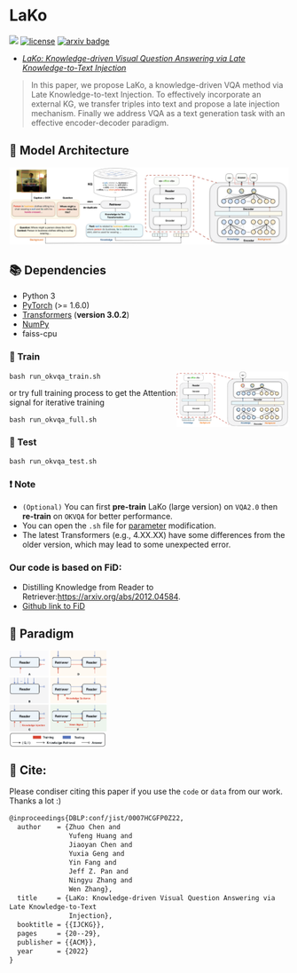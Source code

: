 # LaKo

![](https://img.shields.io/badge/version-1.0.1-blue)
[![license](https://img.shields.io/github/license/mashape/apistatus.svg?maxAge=2592000)](https://github.com/hackerchenzhuo/LaKo/blob/main/LICENSE)
[![arxiv badge](https://img.shields.io/badge/arxiv-2207.12888-red)](https://arxiv.org/abs/2207.12888)
 - [*LaKo: Knowledge-driven Visual Question Answering via Late Knowledge-to-Text Injection*](https://arxiv.org/abs/2207.12888) 
 

>In this paper, we propose LaKo, a knowledge-driven VQA method via Late Knowledge-to-text Injection. To effectively incorporate an external KG, we transfer triples into text and propose a late injection mechanism. Finally we address VQA as a text generation task with an effective encoder-decoder paradigm. 



## 🌈 Model Architecture
![Model_architecture](https://github.com/hackerchenzhuo/LaKo/blob/main/figure/github.png)

## 📚 Dependencies

- Python 3
- [PyTorch](http://pytorch.org/) (>= 1.6.0)
- [Transformers](http://huggingface.co/transformers/) (**version 3.0.2**)
- [NumPy](http://www.numpy.org/)
- faiss-cpu



### 🚀 Train
<img align="right" alt="GIF" src="https://github.com/hackerchenzhuo/LaKo/blob/main/figure/Decoder.gif"  width="40%" height="auto" />

```shell
bash run_okvqa_train.sh
```
or try full training process to get the Attention signal for iterative training

```shell
bash run_okvqa_full.sh
```


### 🚀 Test

```shell
bash run_okvqa_test.sh
```

### ❗ Note
- ```(Optional)``` You can first **pre-train** LaKo (large version) on ```VQA2.0``` then **re-train** on ```OKVQA``` for better performance.
- You can open the `.sh` file for <a href="#Parameter">parameter</a> modification.
- The latest Transformers (e.g., 4.XX.XX) have some differences from the older version, which may lead to some unexpected error.


### Our code is based on FiD:
- Distilling Knowledge from Reader to Retriever:https://arxiv.org/abs/2012.04584. 
- [Github link to FiD](https://github.com/facebookresearch/FiD)

## 🔬 Paradigm
<img align="middle" src="https://github.com/hackerchenzhuo/LaKo/blob/main/figure/prarad.png"  width="35%" height="auto" />

## 🤝 Cite:
Please condiser citing this paper if you use the ```code``` or ```data``` from our work.
Thanks a lot :)

```bigquery
@inproceedings{DBLP:conf/jist/0007HCGFP0Z22,
  author    = {Zhuo Chen and
               Yufeng Huang and
               Jiaoyan Chen and
               Yuxia Geng and
               Yin Fang and
               Jeff Z. Pan and
               Ningyu Zhang and
               Wen Zhang},
  title     = {LaKo: Knowledge-driven Visual Question Answering via Late Knowledge-to-Text
               Injection},
  booktitle = {{IJCKG}},
  pages     = {20--29},
  publisher = {{ACM}},
  year      = {2022}
}
```



